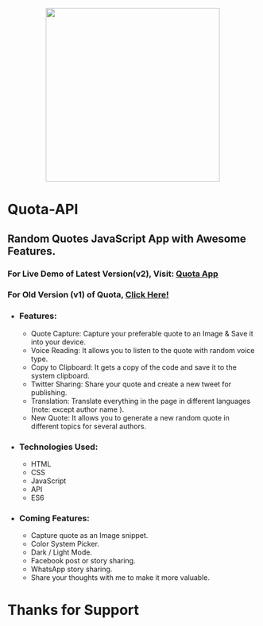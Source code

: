 <p align="center">
  <img src="https://images.cdn2.stockunlimited.net/preview1300/quote-icon_1627548.jpg" width="350" height="350">
</p>

# Quota-API
## Random Quotes JavaScript App with Awesome Features.
### For Live Demo of Latest Version(v2), Visit: <a href="https://az-quota.netlify.app/">Quota App</a>
### For Old Version (v1) of Quota, <a href="https://github.com/AhmedHafez7-Eng/Quota-API/tree/version1">Click Here!</a>

- ### Features:
  - Quote Capture: Capture your preferable quote to an Image & Save it into your device.
  - Voice Reading: It allows you to listen to the quote with random voice type.
  - Copy to Clipboard: It gets a copy of the code and save it to the system clipboard.
  - Twitter Sharing: Share your quote and create a new tweet for publishing.
  - Translation: Translate everything in the page in different languages (note: except author name ).
  - New Quote: It allows you to generate a new random quote in different topics for several authors.

- ### Technologies Used:
  - HTML
  - CSS
  - JavaScript
  - API
  - ES6

- ### Coming Features:
  - Capture quote as an Image snippet.
  - Color System Picker.
  - Dark / Light Mode.
  - Facebook post or story sharing.
  - WhatsApp story sharing.
  - Share your thoughts with me to make it more valuable.


# Thanks for Support
